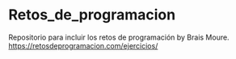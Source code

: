 # Retos_de_programacion
Repositorio para incluir los retos de programación by Brais Moure. https://retosdeprogramacion.com/ejercicios/

